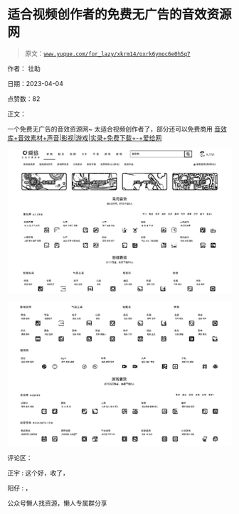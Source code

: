 # 适合视频创作者的免费无广告的音效资源网

> 原文：[`www.yuque.com/for_lazy/xkrm14/oxrk6ymoc6e0h5q7`](https://www.yuque.com/for_lazy/xkrm14/oxrk6ymoc6e0h5q7)



作者： 壮助



日期：2023-04-04



点赞数：82

<ne-hole id="ucb0199c4" data-lake-id="ucb0199c4">

正文：



一个免费无广告的音效资源网~ 太适合视频创作者了，部分还可以免费商用 [音效库+音效素材+声音|影视|游戏|实录+免费下载+-+爱给网](https://m.aigei.com/sound/class/)



![](img/f47e70016364ee44a5a14cce495753b3.png)



![](img/6a772ac41503521a6c75ebbafaae22bf.png)

<ne-hole id="ua55c8d0e" data-lake-id="ua55c8d0e">

评论区：



正宇 : 这个好，收了，



阳仔 : ，

<ne-hole id="ua16abdc7" data-lake-id="ua16abdc7">

公众号懒人找资源，懒人专属群分享

</ne-hole></ne-hole></ne-hole>